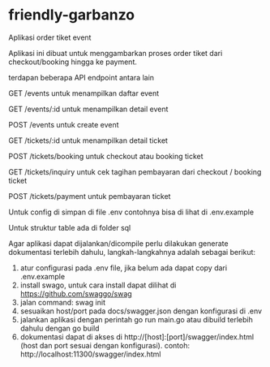 # friendly-garbanzo

Aplikasi order tiket event

Aplikasi ini dibuat untuk menggambarkan proses order tiket dari checkout/booking hingga ke payment.

terdapan beberapa API endpoint antara lain

GET /events
untuk menampilkan daftar event

GET /events/:id
untuk menampilkan detail event

POST /events
untuk create event

GET /tickets/:id
untuk menampilkan detail ticket

POST /tickets/booking
untuk checkout atau booking ticket

GET /tickets/inquiry
untuk cek tagihan pembayaran dari checkout / booking ticket

POST /tickets/payment
untuk pembayaran ticket


Untuk config di simpan di file .env contohnya bisa di lihat di .env.example

Untuk struktur table ada di folder sql

Agar aplikasi dapat dijalankan/dicompile perlu dilakukan generate dokumentasi terlebih dahulu, langkah-langkahnya adalah sebagai berikut:
1. atur configurasi pada .env file, jika belum ada dapat copy dari .env.example
2. install swago, untuk cara install dapat dilihat di https://github.com/swaggo/swag
3. jalan command: swag init
4. sesuaikan host/port pada docs/swagger.json dengan konfigurasi di .env
5. jalankan aplikasi dengan perintah go run main.go atau dibuild terlebih dahulu dengan go build
6. dokumentasi dapat di akses di http://[host]:[port]/swagger/index.html (host dan port sesuai dengan konfigurasi). contoh: http://localhost:11300/swagger/index.html